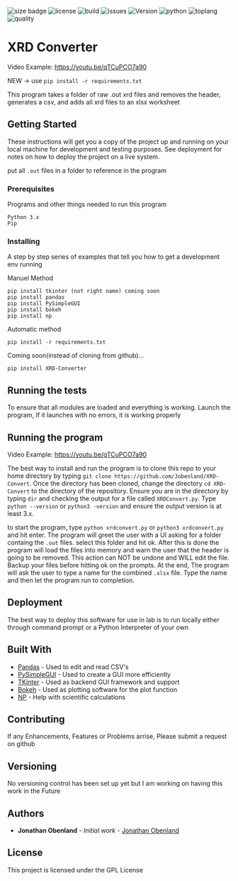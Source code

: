 ![size badge](https://img.shields.io/github/repo-size/Jobenland/XRD-Converter.svg) ![license](https://img.shields.io/github/license/Jobenland/XRD-Converter.svg) ![build](https://img.shields.io/badge/Build-Passing-green.svg) ![issues](https://img.shields.io/github/issues/Jobenland/XRD-Converter.svg) ![Version](https://img.shields.io/badge/Version-1.0.0-blue.svg) ![python](https://img.shields.io/badge/Python-3.x-lightgrey.svg) ![toplang](https://img.shields.io/github/languages/top/Jobenland/XRD-Converter.svg) ![quality](https://img.shields.io/badge/Code%20Quality-Testing...-red.svg)

# XRD Converter

Video Example: https://youtu.be/qTCuPCO7a90

NEW -> use `pip install -r requirements.txt`

This program takes a folder of raw .out xrd files and removes the header, generates a csv, and adds all xrd files to an xlsx worksheet


## Getting Started

These instructions will get you a copy of the project up and running on your local machine for development and testing purposes. See deployment for notes on how to deploy the project on a live system.

put all `.out` files in a folder to reference in the program

### Prerequisites

Programs and other things needed to run this program
```
Python 3.x
Pip
```

### Installing

A step by step series of examples that tell you how to get a development env running

Manuel Method
```
pip install tkinter (not right name) coming soon
pip install pandas 
pip install PySimpleGUI
pip install bokeh
pip install np
```

Automatic method

```
pip install -r requirements.txt
```
Coming soon(instead of cloning from github)...
```
pip install XRD-Converter
```

## Running the tests

To ensure that all modules are loaded and everything is working. Launch the program, If it launches with no errors, it is working properly 

## Running the program

Video Example: https://youtu.be/qTCuPCO7a90

The best way to install and run the program is to clone this repo to your home directory by typing `git clone https://github.com/Jobenland/XRD-Convert`. Once the directory has been cloned, change the directory `cd XRD-Convert` to the directory of the repository. Ensure you are in the directory by typing `dir` and checking the output for a file called `XRDConvert.py`. Type `python --version` or `python3 -version` and ensure the output version is at least 3.x.

to start the program, type `python xrdconvert.py` or `python3 xrdconvert.py` and hit enter. The program will greet the user with a UI asking for a folder containg the `.out` files. select this folder and hit ok. After this is done the program will load the files into memory and warn the user that the header is going to be removed. This action can NOT be undone and WILL edit the file. Backup your files before hitting ok on the prompts. At the end, The program will ask the user to type a name for the combined `.xlsx` file. Type the name and then let the program run to completion.

## Deployment

The best way to deploy this software for use in lab is to run locally either through command prompt or a Python Interpreter of your own
## Built With

* [Pandas](https://pandas.pydata.org/) - Used to edit and read CSV's
* [PySimpleGUI](https://pypi.org/project/PySimpleGUI/) - Used to create a GUI more efficiently
* [TKinter](https://docs.python.org/3/library/tkinter.html) - Used as backend GUI framework and support
* [Bokeh](https://bokeh.pydata.org/en/latest/) - Used as plotting software for the plot function
* [NP](http://cs231n.github.io/python-numpy-tutorial/) - Help with scientific calculations

## Contributing

If any Enhancements, Features or Problems arrise, Please submit a request on github

## Versioning

No versioning control has been set up yet but I am working on having this work in the Future 

## Authors

* **Jonathan Obenland** - *Initial work* - [Jonathan Obenland](https://github.com/jobenland)

## License

This project is licensed under the GPL License


